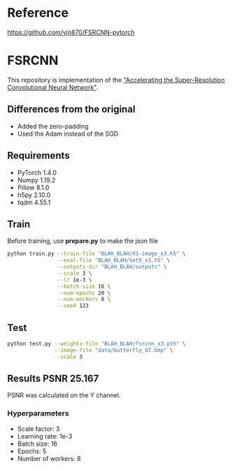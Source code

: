 # Reference
https://github.com/yjn870/FSRCNN-pytorch

# FSRCNN

This repository is implementation of the ["Accelerating the Super-Resolution Convolutional Neural Network"](https://arxiv.org/abs/1608.00367).

## Differences from the original

- Added the zero-padding
- Used the Adam instead of the SGD

## Requirements

- PyTorch 1.4.0
- Numpy 1.19.2
- Pillow 8.1.0
- h5py 2.10.0
- tqdm 4.55.1

## Train
Before training, use **prepare.py** to make the json file
```bash
python train.py --train-file "BLAH_BLAH/91-image_x3.h5" \
                --eval-file "BLAH_BLAH/Set5_x3.h5" \
                --outputs-dir "BLAH_BLAH/outputs" \
                --scale 3 \
                --lr 1e-3 \
                --batch-size 16 \
                --num-epochs 20 \
                --num-workers 8 \
                --seed 123                
```

## Test

```bash
python test.py --weights-file "BLAH_BLAH/fsrcnn_x3.pth" \
               --image-file "data/butterfly_GT.bmp" \
               --scale 3
```

## Results PSNR 25.167

PSNR was calculated on the Y channel.

### Hyperparameters
* Scale factor: 3
* Learning rate: 1e-3
* Batch size: 16
* Epochs: 5
* Number of workers: 8



